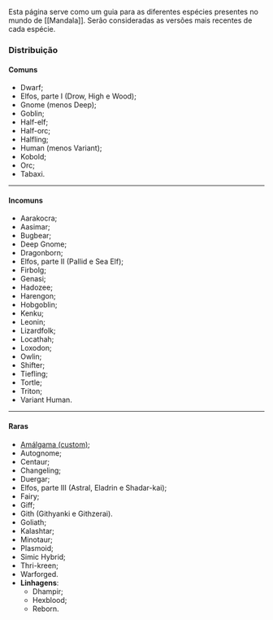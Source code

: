 Esta página serve como um guia para as diferentes espécies presentes no mundo de [[Mandala]]. Serão consideradas as versões mais recentes de cada espécie.

### Distribuição

#### Comuns

- Dwarf;
- Elfos, parte I (Drow, High e Wood);
- Gnome (menos Deep);
- Goblin;
- Half-elf;
- Half-orc;
- Halfling;
- Human (menos Variant);
- Kobold;
- Orc;
- Tabaxi.

---

#### Incomuns

- Aarakocra;
- Aasimar;
- Bugbear;
- Deep Gnome;
- Dragonborn;
- Elfos, parte II (Pallid e Sea Elf);
- Firbolg;
- Genasi;
- Hadozee;
- Harengon;
- Hobgoblin;
- Kenku;
- Leonin;
- Lizardfolk;
- Locathah;
- Loxodon;
- Owlin;
- Shifter;
- Tiefling;
- Tortle;
- Triton;
- Variant Human.

---

#### Raras

- [Amálgama (custom)](https://homebrewery.naturalcrit.com/share/wwsnabA7ST-0);
- Autognome;
- Centaur;
- Changeling;
- Duergar;
- Elfos, parte III (Astral, Eladrin e Shadar-kai);
- Fairy;
- Giff;
- Gith (Githyanki e Githzerai).
- Goliath;
- Kalashtar;
- Minotaur;
- Plasmoid;
- Simic Hybrid;
- Thri-kreen;
- Warforged.
- **Linhagens**:
	- Dhampir;
	- Hexblood;
	- Reborn.